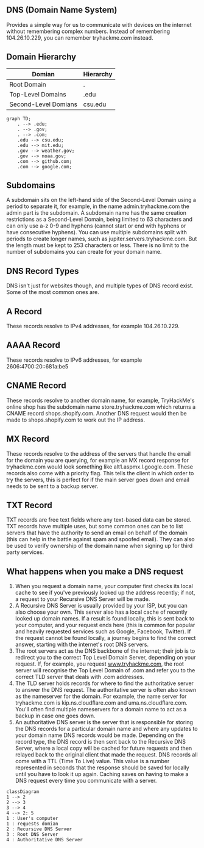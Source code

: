 ## DNS (Domain Name System) 
Provides a simple way for us to communicate with devices on the internet without remembering complex numbers.
Instead of remembering 104.26.10.229, you can remember tryhackme.com instead.

## Domain Hierarchy
| Domian | Hierarchy |
| --- | --- |
| Root Domain | . |
| Top-Level Domains | .edu |
| Second-Level Domians | csu.edu |

```mermaid
graph TD;
    . --> .edu;
    . --> .gov;
    . --> .com;
    .edu --> csu.edu;
    .edu --> mit.edu;
    .gov --> weather.gov;
    .gov --> noaa.gov;
    .com --> github.com;
    .com --> google.com;
```
## Subdomains 
A subdomain sits on the left-hand side of the Second-Level Domain using a period to separate it, for example, in the name admin.tryhackme.com the admin part is the subdomain. A subdomain name has the same creation restrictions as a Second-Level Domain, being limited to 63 characters and can only use a-z 0-9 and hyphens (cannot start or end with hyphens or have consecutive hyphens). You can use multiple subdomains split with periods to create longer names, such as jupiter.servers.tryhackme.com. But the length must be kept to 253 characters or less. There is no limit to the number of subdomains you can create for your domain name.

## DNS Record Types
DNS isn't just for websites though, and multiple types of DNS record exist. Some of the most common ones are.

## A Record

These records resolve to IPv4 addresses, for example 104.26.10.229.

## AAAA Record

These records resolve to IPv6 addresses, for example 2606:4700:20::681a:be5

## CNAME Record

These records resolve to another domain name, for example, TryHackMe's online shop has the subdomain name store.tryhackme.com which returns a CNAME record shops.shopify.com. Another DNS request would then be made to shops.shopify.com to work out the IP address.

## MX Record

These records resolve to the address of the servers that handle the email for the domain you are querying, for example an MX record response for tryhackme.com would look something like alt1.aspmx.l.google.com. These records also come with a priority flag. This tells the client in which order to try the servers, this is perfect for if the main server goes down and email needs to be sent to a backup server.

## TXT Record

TXT records are free text fields where any text-based data can be stored. TXT records have multiple uses, but some common ones can be to list servers that have the authority to send an email on behalf of the domain (this can help in the battle against spam and spoofed email). They can also be used to verify ownership of the domain name when signing up for third party services.

## What happens when you make a DNS request
1. When you request a domain name, your computer first checks its local cache to see if you've previously looked up the address recently; if not, a request to your Recursive DNS Server will be made.
2. A Recursive DNS Server is usually provided by your ISP, but you can also choose your own. This server also has a local cache of recently looked up domain names. If a result is found locally, this is sent back to your computer, and your request ends here (this is common for popular and heavily requested services such as Google, Facebook, Twitter). If the request cannot be found locally, a journey begins to find the correct answer, starting with the internet's root DNS servers.
3. The root servers act as the DNS backbone of the internet; their job is to redirect you to the correct Top Level Domain Server, depending on your request. If, for example, you request www.tryhackme.com, the root server will recognise the Top Level Domain of .com and refer you to the correct TLD server that deals with .com addresses.
4. The TLD server holds records for where to find the authoritative server to answer the DNS request. The authoritative server is often also known as the nameserver for the domain. For example, the name server for tryhackme.com is kip.ns.cloudflare.com and uma.ns.cloudflare.com. You'll often find multiple nameservers for a domain name to act as a backup in case one goes down.
5. An authoritative DNS server is the server that is responsible for storing the DNS records for a particular domain name and where any updates to your domain name DNS records would be made. Depending on the record type, the DNS record is then sent back to the Recursive DNS Server, where a local copy will be cached for future requests and then relayed back to the original client that made the request. DNS records all come with a TTL (Time To Live) value. This value is a number represented in seconds that the response should be saved for locally until you have to look it up again. Caching saves on having to make a DNS request every time you communicate with a server.

```mermaid
classDiagram
1 --> 2
2 --> 3
3 --> 4
4 --> 2: 5
1 : User's computer
1 : requests domian
2 : Recursive DNS Server
3 : Root DNS Server
4 : Authoritative DNS Server

```
